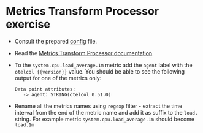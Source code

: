 # Metrics Transform Processor exercise

* Consult the prepared [config](config.yaml) file.

* Read the [Metrics Transform Processor documentation](https://github.com/open-telemetry/opentelemetry-collector-contrib/tree/v0.51.0/processor/metricstransformprocessor)

* To the `system.cpu.load_average.1m` metric add the `agent` label with the `otelcol {{version}}` value. You should be able to see the following output for one of the metrics only:

  ```text
  Data point attributes:
     -> agent: STRING(otelcol 0.51.0)
  ```

* Rename all the metrics names using `regexp` filter - extract the time interval from the end of the metric name and add it as suffix to the `load.` string. For example metric `system.cpu.load_average.1m` should become `load.1m`
